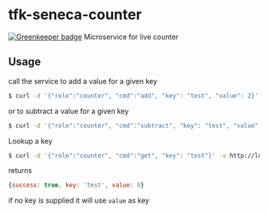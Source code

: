 # tfk-seneca-counter

[![Greenkeeper badge](https://badges.greenkeeper.io/telemark/tfk-seneca-counter.svg)](https://greenkeeper.io/)
Microservice for live counter

## Usage
call the service to add a value for a given key

```sh
$ curl -d '{"role":"counter", "cmd":"add", "key": "test", "value": 2}' -v http://localhost:8000/act
```

or to subtract a value for a given key

```sh
$ curl -d '{"role":"counter", "cmd":"subtract", "key": "test", "value": 2}' -v http://localhost:8000/act
```

Lookup a key

```sh
$ curl -d '{"role":"counter", "cmd":"get", "key": "test"}' -v http://localhost:8000/act
```

returns

```javascript
{success: true, key: 'test', value: 0} 
```

if no key is supplied it will use ```value``` as key